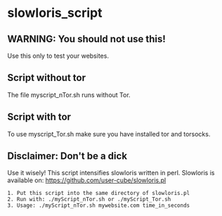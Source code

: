 # slowloris_script

## WARNING: You should not use this!
Use this only to test your websites.

## Script without tor
The file myscript_nTor.sh runs without Tor.
## Script with tor
To use myscript_Tor.sh make sure you have installed tor and torsocks. 

## Disclaimer: Don't be a dick
Use it wisely! 
This script intensifies slowloris written in perl.
Slowloris is available on: https://github.com/user-cube/slowloris.pl

``` 
1. Put this script into the same directory of slowloris.pl
2. Run with: ./myScript_nTor.sh or ./myScript_Tor.sh
3. Usage: ./myScript_nTor.sh mywebsite.com time_in_seconds
```
